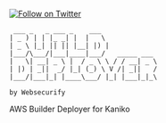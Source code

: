 [![Follow on Twitter](https://img.shields.io/twitter/follow/websecurify.svg?logo=twitter)](https://twitter.com/websecurify)


	 ___ _   _ ___ _    ___              
	| _ ) | | |_ _| |  |   \             
	| _ \ |_| || || |__| |) |            
	|___/\___/|___|____|___/   _____ ___
	|   \| __| _ \ |  / _ \ \ / / __| _ \
	| |) | _||  _/ |_| (_) \ V /| _||   /
	|___/|___|_| |____\___/ |_| |___|_|_\

	by Websecurify


AWS Builder Deployer for Kaniko
